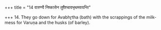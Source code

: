 +++
title = "14 वारुण्यै निष्कासेन तुषैश्चावभृथमवयन्ति"

+++
14. They go down for Avabhr̥tha (bath) with the scrappings of the milk-mess for Varuṇa and the husks (of barley).
